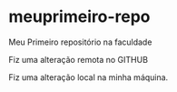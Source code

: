 # meuprimeiro-repo
Meu Primeiro repositório na faculdade

  Fiz uma alteração remota no GITHUB

Fiz uma alteração local na minha máquina.